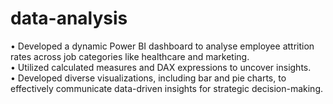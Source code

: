 # data-analysis
• Developed a dynamic Power BI dashboard to analyse employee attrition rates across job categories like 
healthcare and marketing. <br>
• Utilized calculated measures and DAX expressions to uncover insights. <br>
• Developed diverse visualizations, including bar and pie charts, to effectively communicate data-driven insights 
for strategic decision-making.
